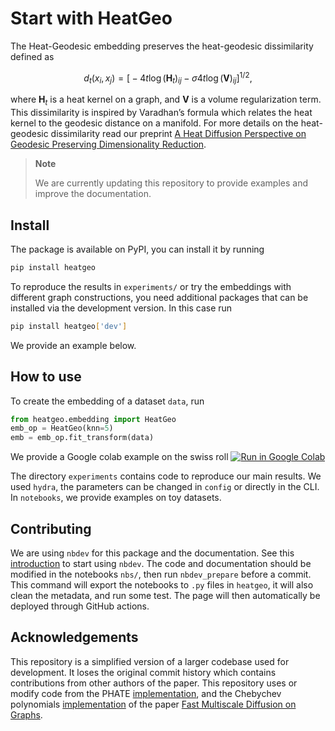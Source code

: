 # Start with HeatGeo

<!-- WARNING: THIS FILE WAS AUTOGENERATED! DO NOT EDIT! -->

The Heat-Geodesic embedding preserves the heat-geodesic dissimilarity
defined as 
```math
d_t(x_i,x_j) = \bigg[ -4t \log (\mathbf{H}_t)_{ij} - \sigma 4 t \log(\mathbf{V})_{ij} \bigg] ^{1/2},
```
where $\mathbf{H}_t$ is a heat kernel on a graph, and $\mathbf{V}$ is
a volume regularization term. This dissimilarity is inspired by
Varadhan’s formula which relates the heat kernel to the geodesic
distance on a manifold. For more details on the heat-geodesic
dissimilarity read our preprint [A Heat Diffusion Perspective on
Geodesic Preserving Dimensionality
Reduction](https://arxiv.org/abs/2305.19043).

<div>

> **Note**
>
> We are currently updating this repository to provide examples and
> improve the documentation.

</div>

## Install

The package is available on PyPI, you can install it by running

``` sh
pip install heatgeo
```

To reproduce the results in `experiments/` or try the embeddings with
different graph constructions, you need additional packages that can be
installed via the development version. In this case run

``` sh
pip install heatgeo['dev']
```

We provide an example below.

## How to use

To create the embedding of a dataset `data`, run

``` python
from heatgeo.embedding import HeatGeo
emb_op = HeatGeo(knn=5)
emb = emb_op.fit_transform(data)
```

We provide a Google colab example on the swiss roll [![Run in Google
Colab](https://img.shields.io/static/v1?label=Run%20in&message=Google%20Colab&color=orange&logo=Google%20Cloud.png)](https://colab.research.google.com/drive/1SkxGfWz8KLQpcea9MsdP7QEoe-yh5Iai?usp=sharing)

The directory `experiments` contains code to reproduce our main results.
We used `hydra`, the parameters can be changed in `config` or directly
in the CLI. In `notebooks`, we provide examples on toy datasets.

## Contributing

We are using `nbdev` for this package and the documentation. See this
[introduction](https://nbdev.fast.ai/tutorials/tutorial.html) to start
using `nbdev`. The code and documentation should be modified in the
notebooks `nbs/`, then run `nbdev_prepare` before a commit. This command
will export the notebooks to `.py` files in `heatgeo`, it will also
clean the metadata, and run some test. The page will then automatically
be deployed through GitHub actions.

## Acknowledgements

This repository is a simplified version of a larger codebase used for
development. It loses the original commit history which contains
contributions from other authors of the paper. This repository uses or
modify code from the PHATE
[implementation](https://github.com/KrishnaswamyLab/PHATE), and the
Chebychev polynomials
[implementation](https://github.com/sibyllema/Fast-Multiscale-Diffusion-on-Graphs)
of the paper [Fast Multiscale Diffusion on
Graphs](https://arxiv.org/abs/2104.14652).
